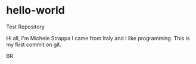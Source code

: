 # hello-world
Test Repository

Hi all,
I'm Michele Strappa I came from Italy and I like programming.
This is my first commit on git.

BR
